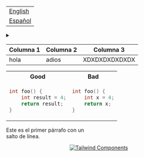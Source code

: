 ```

```

<table align="right">
 <tr><td><a href="README.md">English</a></td></tr>
 <tr><td><a href="README_es.md">Español</a></td></tr>
</table>

<details>
  <summary></summary>&nbsp;

  <img src="" alt="">&nbsp;

  <img src="" alt="">&nbsp;

  <img src="" alt="">
</details>

| Columna 1 | Columna 2 | Columna 3 |
|-----------|-|---------------------|
| hola      | adios | XDXDXDXDXDXDX |

<table>
<tr>
<th> Good </th>
<th> Bad </th>
</tr>
<tr>
<td>

```c++
int foo() {
    int result = 4;
    return result;
}
```

</td>
<td>

```c++
int foo() { 
    int x = 4;
    return x;
}
```

</td>
</tr>
</table>

Este es el primer párrafo con un \
salto de línea.

<div align="center">

[![Tailwind Components][logo-url]][site-url]  

</div>


[logo-url]: ""
[site-url]: ""